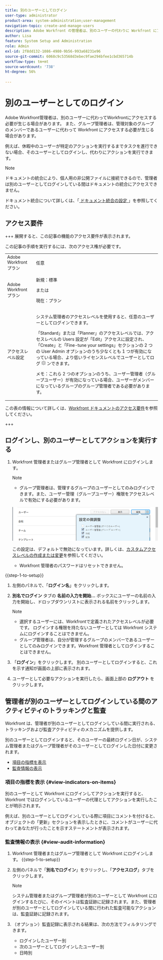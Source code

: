 ```yaml
---
title: 別のユーザーとしてログイン
user-type: administrator
product-area: system-administration;user-management
navigation-topic: create-and-manage-users
description: Adobe Workfront の管理者は、別のユーザーの代わりに Workfront にアクセスする必要が生じる場合があります。
author: Lisa
feature: System Setup and Administration
role: Admin
exl-id: 2f8dd132-1086-4980-9b56-993a68231e96
source-git-commit: 6068c9c53568d3ebec9fae294bfee1cbd365714b
workflow-type: tm+mt
source-wordcount: '738'
ht-degree: 56%

---
```


# 別のユーザーとしてのログイン

<!--Audited: 5/2025-->

<!--<span class="preview">The highlighted information on this page refers to functionality not yet generally available. It is available for all users only in the Preview environment.</span> -->

<!--
**DON'T DELETE, DRAFT OR HIDE THIS ARTICLE. IT IS LINKED TO THE PRODUCT, THROUGH THE CONTEXT SENSITIVE HELP LINKS. Also linked to other articles: Creating and Managing Groups, etc.</p>
-->

Adobe Workfront管理者は、別のユーザーに代わってWorkfrontにアクセスする必要が生じる場合があります。 また、グループ管理者は、管理対象のグループのメンバーであるユーザーに代わって Workfront にアクセスする必要が生じる場合があります。

例えば、休暇中のユーザーが特定のアクションを実行するまでタスクを進行できない場合、そのユーザーとしてログインし、代わりにアクションを実行できます。

<!--
<note type="note">
Some users, such as executives, need to be able to control which administrators can log in to their accounts, and for how long. Working with your organization, Workfront configures settings that allow this control for these users. When a Workfront administrator or group administrator (associated with one of the user's groups) tries to log in as one of these users, an on-screen message prompts the administrator to contact the user for access. From the user profile area, the user can then grant access to the administrator and specify an expiration time for it. For more information on how the user does this, see
<a href="../../../workfront-basics/manage-your-account-and-profile/configuring-your-user-profile/configure-my-settings.md#access" class="MCXref xref">Access</a> in
<a href="../../../workfront-basics/manage-your-account-and-profile/configuring-your-user-profile/configure-my-settings.md" class="MCXref xref">Configure My Settings</a>.
<span class="PinkDraftNote">[Add a note about this being only for the Enterprise package if they decide to do it that way]</span>
</note>
-->

>[!NOTE]
>
>ドキュメントの統合により、個人用の非公開ファイルに接続できるので、管理者は別のユーザーとしてログインしている間はドキュメントの統合にアクセスできません。
>
>ドキュメント統合について詳しくは、「[ ドキュメント統合の設定 ](../../../administration-and-setup/configure-integrations/configure-document-integrations.md)」を参照してください。

## アクセス要件

+++ 展開すると、この記事の機能のアクセス要件が表示されます。

この記事の手順を実行するには、次のアクセス権が必要です。

<table style="table-layout:auto"> 
 <col> 
 <col> 
 <tbody> 
  <tr> 
   <td role="rowheader">Adobe Workfront プラン</td> 
   <td>任意</td> 
  </tr> 
  <tr> 
   <td role="rowheader">Adobe Workfront プラン</td> 
   <td> <p>新規：標準</p>
   <p>または</p>
   <p>現在：プラン</p></td> 
  </tr> 
  <tr> 
   <td role="rowheader">アクセスレベル設定</td> 
   <td> <p>システム管理者のアクセスレベルを使用すると、任意のユーザーとしてログインできます。</p> <p>「Standard」または「Planner」のアクセスレベルでは、アクセスレベルの Users 設定が「Edit」アクセスに設定され、「Create」と「Fine-tune your settings」セクションの 2 つの User Admin オプションのうち少なくとも 1 つが有効になっている場合、より低いライセンスレベルでユーザーとしてログ <img src="assets/gear-icon-in-access-levels.png"> ンできます。 </p> 
   <p>メモ：これら 2 つのオプションのうち、ユーザー管理者（グループユーザー）が有効になっている場合、ユーザーがメンバーになっているグループのグループ管理者である必要があります。</p></td>
  </tr> 
 </tbody> 
</table>

この表の情報について詳しくは、[Workfront ドキュメントのアクセス要件](/help/quicksilver/administration-and-setup/add-users/access-levels-and-object-permissions/access-level-requirements-in-documentation.md)を参照してください。

+++

## ログインし、別のユーザーとしてアクションを実行する

1. Workfront 管理者またはグループ管理者として Workfront にログインします。

   >[!NOTE]
   >
   >* グループ管理者は、管理するグループのユーザーとしてのみログインできます。また、ユーザー管理（グループユーザー）権限をアクセスレベルで有効にする必要があります。
   >   
   >  ![ グループ管理者ユーザー ](assets/group-admin-user.png)
   >   
   >  この設定は、デフォルトで無効になっています。詳しくは、[カスタムアクセスレベルの作成または変更](../../../administration-and-setup/add-users/configure-and-grant-access/create-modify-access-levels.md)を参照してください。
   >   
   >* Workfront 管理者のパスワードはリセットできません。

{{step-1-to-setup}}

1. 左側のパネルで、「**ログイン名**」をクリックします。

1. **別名でログイン** タブの **名前の入力を開始…** ボックスにユーザーの名前の入力を開始し、ドロップダウンリストに表示される名前をクリックします。


   >[!NOTE]
   >* 選択するユーザーには、Workfrontで定義されたアクセスレベルが必要です。 ログインする権限を持たないユーザーとしては Workfront システムにログインすることはできません。
   >* グループ管理者は、自分が管理するグループのメンバーであるユーザーとしてのみログインできます。Workfront 管理者としてログインすることはできません。

1. 「**ログイン**」をクリックします。 別のユーザーとしてログインすると、これを示す通知が画面の上部に表示されます。

   <!--
   <p> Might come in a future story:</p>
   -->

   <!--
   <p data-mc-conditions="QuicksilverOrClassic.Draft mode">click an Access period and then click Request to ask the user for access to log as him or her for the specified period of time. Continue these steps after the user grants access. Specify somewhere here that this is only for the Enterprise package if they decide on that</p>
   -->

   <!--
   <p data-mc-conditions="QuicksilverOrClassic.Draft mode">Or </p>
   -->

   <!--
   <p data-mc-conditions="QuicksilverOrClassic.Draft mode">If a prompt appears indicating that the user has restricted access to their account, contact the user to request access.</p>
   -->

   <!--
   <p data-mc-conditions="QuicksilverOrClassic.Draft mode">The user can then can grant you "Log in as" access in their user profile. They can also specify an expiration date and time for the access period. </p>
   -->

   <!--
   This triggers an email to let you know that you have access to log in as the user, depending on how your event notifications are enabled. For more information, see <a href="../../../workfront-basics/using-notifications/event-notifications.md" class="MCXref xref">Event notifications</a>.
   </div>
   -->



1. ユーザーとして必要なアクションを実行したら、画面上部の **ログアウト** をクリックします。

## 管理者が別のユーザーとしてログインしている間のアクティビティのトラッキングと監査

Workfront は、管理者が別のユーザーとしてログインしている間に実行される、トラッキングおよび監査アクティビティのメカニズムを提供します。

別のユーザーとしてログインすると、そのユーザーの最終ログイン日が、システム管理者またはグループ管理者がそのユーザーとしてログインした日付に変更されます。

* [項目の指標を表示](#view-indicators-on-items)
* [監査情報の表示](#view-audit-information)

### 項目の指標を表示 {#view-indicators-on-items}

別のユーザーとして Workfront にログインしてアクションを実行すると、Workfront ではログインしているユーザーの代理としてアクションを実行したことが明示されます。

例えば、別のユーザーとしてログインしている際に項目にコメントを付けると、オブジェクトの「更新」セクションを表示したときに、コメントがユーザーに代わってあなたが行ったことを示すステートメントが表示されます。

### 監査情報の表示 {#view-audit-information}

1. Workfront 管理者またはグループ管理者として Workfront にログインします。
   {{step-1-to-setup}}
   <!--1. Click the **Main Menu** icon ![Main menu icon](assets/main-menu-icon.png) in the upper-right corner of Adobe Workfront, then click **Setup** ![Gear settings icon](assets/gear-icon-settings.png).-->

1. 左側のパネルで「**別名でログイン**」をクリックし、「**アクセスログ**」タブをクリックします。

   >[!NOTE]
   >
   >システム管理者またはグループ管理者が別のユーザーとして Workfront にログインするたびに、そのイベントは監査証跡に記録されます。また、管理者が別のユーザーとしてログインしている間に行われた監査可能なアクションは、監査証跡に記録されます。

1. （オプション）監査記録に表示される結果は、次の方法でフィルタリングできます。

   * ログインしたユーザー別
   * 次のユーザーとしてログインしたユーザー別
   * 日時別
